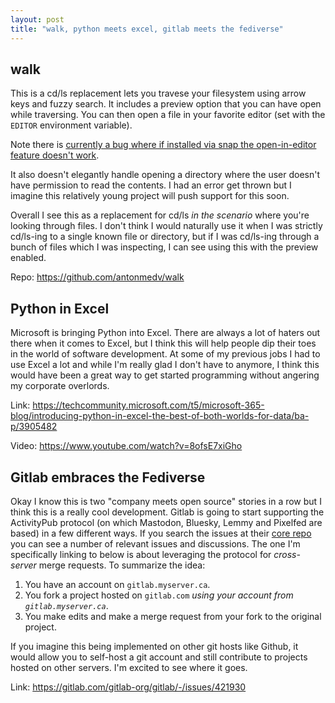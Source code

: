 ```yaml
---
layout: post
title: "walk, python meets excel, gitlab meets the fediverse"
---
```



## walk

This is a cd/ls replacement lets you travese your filesystem using arrow keys and fuzzy search. It includes a preview option that you can have open while traversing. You can then open a file in your favorite editor (set with the `EDITOR` environment variable).

Note there is [currently a bug where if installed via snap the open-in-editor feature doesn't work](https://github.com/antonmedv/walk/issues/68).

It also doesn't elegantly handle opening a directory where the user doesn't have permission to read the contents. I had an error get thrown but I imagine this relatively young project will push support for this soon.

Overall I see this as a replacement for cd/ls _in the scenario_ where you're looking through files. I don't think I would naturally use it when I was strictly cd/ls-ing to a single known file or directory, but if I was cd/ls-ing through a bunch of files which I was inspecting, I can see using this with the preview enabled.

Repo: <https://github.com/antonmedv/walk>

## Python in Excel

Microsoft is bringing Python into Excel. There are always a lot of haters out there when it comes to Excel, but I think this will help people dip their toes in the world of software development. At some of my previous jobs I had to use Excel a lot and while I'm really glad I don't have to anymore, I think this would have been a great way to get started programming without angering my corporate overlords.

Link: <https://techcommunity.microsoft.com/t5/microsoft-365-blog/introducing-python-in-excel-the-best-of-both-worlds-for-data/ba-p/3905482>

Video: <https://www.youtube.com/watch?v=8ofsE7xiGho>

## Gitlab embraces the Fediverse

Okay I know this is two "company meets open source" stories in a row but I think this is a really cool development. Gitlab is going to start supporting the ActivityPub protocol (on which Mastodon, Bluesky, Lemmy and Pixelfed are based) in a few different ways. If you search the issues at their [core repo](https://gitlab.com/gitlab-org/gitlab/-/issues) you can see a number of relevant issues and discussions. The one I'm specifically linking to below is about leveraging the protocol for _cross-server_ merge requests. To summarize the idea:

1. You have an account on `gitlab.myserver.ca`.
2. You fork a project hosted on `gitlab.com` _using your account from `gitlab.myserver.ca`_.
3. You make edits and make a merge request from your fork to the original project.

If you imagine this being implemented on other git hosts like Github, it would allow you to self-host a git account and still contribute to projects hosted on other servers. I'm excited to see where it goes.

Link: <https://gitlab.com/gitlab-org/gitlab/-/issues/421930>
